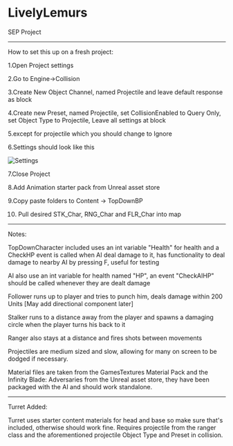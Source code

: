 # LivelyLemurs
SEP Project


---

How to set this up on a fresh project:

1.Open Project settings

2.Go to Engine->Collision

3.Create New Object Channel, named Projectile and leave default response as block

4.Create new Preset, named Projectile, set CollisionEnabled to Query Only, set Object Type to Projectile, Leave all settings at block 

5.except for projectile which you should change to Ignore

6.Settings should look like this

![Settings](https://i.imgur.com/3K3p4un.jpg)

7.Close Project

8.Add Animation starter pack from Unreal asset store

9.Copy paste folders to Content -> TopDownBP

10. Pull desired STK_Char, RNG_Char and FLR_Char into map

---

Notes:

TopDownCharacter included uses an int variable "Health" for health and a CheckHP event is called when AI deal damage to it, has functionality to deal damage to nearby AI by pressing F, useful for testing

AI also use an int variable for health named "HP", an event "CheckAIHP" should be called whenever they are dealt damage

Follower runs up to player and tries to punch him, deals damage within 200 Units [May add directional component later]

Stalker runs to a distance away from the player and spawns a damaging circle when the player turns his back to it

Ranger also stays at a distance and fires shots between movements

Projectiles are medium sized and slow, allowing for many on screen to be dodged if necessary.

Material files are taken from the GamesTextures Material Pack and the Infinity Blade: Adversaries from the Unreal asset store, they have been packaged with the AI and should work standalone.

---

Turret Added:

Turret uses starter content materials for head and base so make sure that's included, otherwise should work fine. Requires projectile from the ranger class and the aforementioned projectile Object Type and Preset in collision.
